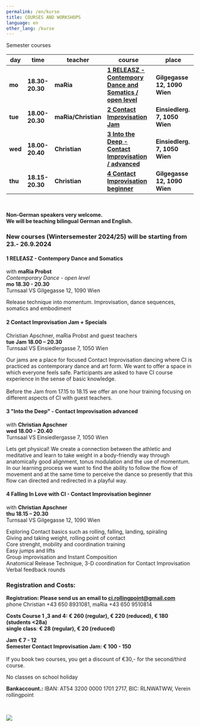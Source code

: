 ```yaml
---
permalink: /en/kurse
title: COURSES AND WORKSHOPS
language: en
other_lang: /kurse
---
```

Semester courses 

| day     | time            | teacher             | course                                                            | place                         |
| ------- | --------------- | ------------------- | ----------------------------------------------------------------- | ----------------------------- |
| **mo**  | **18.30-20.30** | **maRia**           | **[1 RELEASZ - Contempory Dance and Somatics / open level](#mo)** | **Gilgegasse 12, 1090 Wien**  |
| **tue** | **18.00-20.30** | **maRia/Christian** | [](#mie)**[2 Contact Improvisation Jam](#di)**                    | **Einsiedlerg. 7, 1050 Wien** |
| **wed** | **18.00-20.40** | **Christian**       | **[3 Into the Deep - Contact Improvisation / advanced](#mi)**     | **Einsiedlerg. 7, 1050 Wien** |
| **thu** | **18.15-20.30** | **Christian**       | **[4 Contact Improvisation beginner](#do)**                       | **Gilgegasse 12, 1090 Wien**  |

&nbsp;

**Non-German speakers very welcome.**\
**We will be teaching bilingual German and English.**

### New courses (Wintersemester 2024/25) will be starting from 23.- 26.9.2024

<div class="named-anchor" id="mo"></div>

#### 1 RELEASZ - Contempory Dance and Somatics

with **maRia Probst**\
*Contemporary Dance* - *open level*\
**mo 18.30 - 20.30**\
Turnsaal VS Gilgegasse 12, 1090 Wien

Release technique into momentum. Improvisation, dance sequences, somatics and embodiment

<div class="named-anchor" id="di"></div>

#### 2 Contact Improvisation Jam + Specials

Christian Apschner, maRia Probst and guest teachers\
**tue Jam 18.00 – 20.30**\
Turnsaal VS Einsiedlergasse 7, 1050 Wien

Our jams are a place for focused Contact Improvisation dancing where CI is practiced as contemporary dance and art form. We want to offer a space in which everyone feels safe. Participants are asked to have CI course experience in the sense of basic knowledge.\
\
Before the Jam from 17.15 to 18.15 we offer an one hour training focusing on different aspects of CI with guest teachers.

<div class="named-anchor" id="mi"></div>

#### 3 "Into the Deep" - **Contact Improvisation  advanced**

with **Christian Apschner**\
**wed 18.00 - 20.40**\
Turnsaal VS Einsiedlergasse 7, 1050 Wien

Lets get physical! We create a connection between the athletic and meditative and learn to take weight in a body-friendly way through anatomically good alignment, tonus modulation and the use of momentum. In our learning process we want to find the ability to follow the flow of movement and at the same time to perceive the dance so presently that this flow can directed and redirected in a playful way.

<div class="named-anchor" id="do"></div>

#### 4 Falling In Love with CI - Contact Improvisation beginner

with **Christian Apschner**\
**thu 18.15 – 20.30**\
Turnsaal VS Gilgegasse 12, 1090 Wien

Exploring Contact basics such as rolling, falling, landing, spiraling\
Giving and taking weight, rolling point of contact\
Core strenght, mobility and coordination training\
Easy jumps and lifts\
Group improvisation and Instant Composition\
Anatomical Release Technique, 3-D coordination for Contact Improvisation\
Verbal feedback rounds

### **Registration and Costs:**

**Registration: Please send us an email to ci.rollingpoint@gmail.com**\
phone Christian +43 650 8931081, maRia +43 650 9510814

**Costs Course 1 ,3 and 4: € 260 (regular), € 220 (reduced), € 180 (students <28a)**\
**single class**: **€ 28 (regular), € 20 (reduced)**

**Jam € 7 - 12**\
**Semester Contact Improvisation Jam: € 100 - 150**\
\
If you book two courses, you get a discount of €30,- for the second/third course.

No classes on school holiday

**Bankaccount.:** IBAN: AT54 3200 0000 1701 2717, BIC: RLNWATWW, Verein rollingpoint

&nbsp;

![](/assets/uploads/img_0197.jpg)